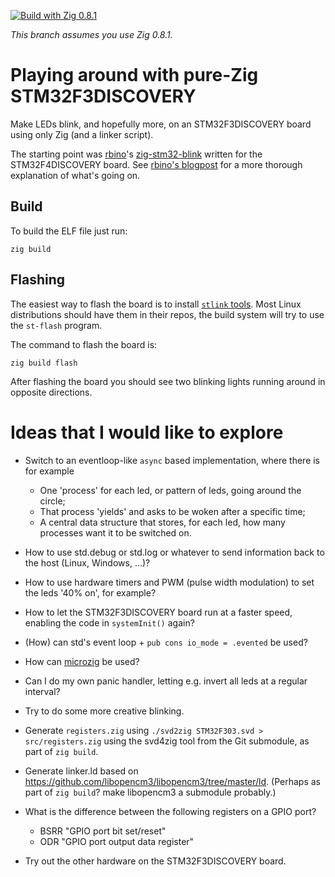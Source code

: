[![Build with Zig 0.8.1](https://github.com/marnix/zig-stm32f3discovery-play/workflows/Build%20with%20zig%200.8.x/badge.svg?branch=zig-0.8.x)](https://github.com/marnix/zig-stm32f3discovery-play/actions?query=branch%3Azig-0.8.x)

_This branch assumes you use Zig 0.8.1._

# Playing around with pure-Zig STM32F3DISCOVERY

Make LEDs blink, and hopefully more, on an STM32F3DISCOVERY board using only Zig (and a linker script).

The starting point was [rbino](https://github.com/rbino)'s
[zig-stm32-blink](https://github.com/rbino/zig-stm32-blink) written for the STM32F4DISCOVERY board.
See [rbino's blogpost](https://rbino.com/posts/zig-stm32-blink/) for a more thorough explanation of
what's going on.

## Build

To build the ELF file just run:

```
zig build
```

## Flashing

The easiest way to flash the board is to install [`stlink`
tools](https://github.com/stlink-org/stlink). Most Linux distributions should have them in their
repos, the build system will try to use the `st-flash` program.

The command to flash the board is:

```
zig build flash
```

After flashing the board you should see two blinking lights running around in opposite directions.

# Ideas that I would like to explore

- Switch to an eventloop-like `async` based implementation,
  where there is for example
   * One 'process' for each led, or pattern of leds, going around the circle;
   * That process 'yields' and asks to be woken after a specific time;
   * A central data structure that stores, for each led,
     how many processes want it to be switched on.

- How to use std.debug or std.log or whatever
  to send information back to the host (Linux, Windows, ...)?

- How to use hardware timers and PWM (pulse width modulation)
  to set the leds '40% on', for example?

- How to let the STM32F3DISCOVERY board run at a faster speed,
  enabling the code in `systemInit()` again?

- (How) can std's event loop + `pub cons io_mode = .evented` be used?

- How can [microzig](https://github.com/ZigEmbeddedGroup/microzig) be used?

- Can I do my own panic handler, letting e.g. invert all leds at a regular interval?

- Try to do some more creative blinking.

- Generate `registers.zig` using `./svd2zig STM32F303.svd > src/registers.zig`
  using the svd4zig tool from the Git submodule,
  as part of `zig build`.

- Generate linker.ld based on https://github.com/libopencm3/libopencm3/tree/master/ld.
  (Perhaps as part of `zig build`? make libopencm3 a submodule probably.)

- What is the difference between the following registers on a GPIO port?
   * BSRR "GPIO port bit set/reset"
   * ODR "GPIO port output data register"

- Try out the other hardware on the STM32F3DISCOVERY board.
